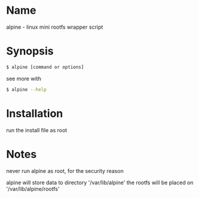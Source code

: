 # Name
alpine - linux mini rootfs wrapper script


# Synopsis
```bash
$ alpine [command or options]
```

see more with
```bash
$ alpine --help
```

# Installation
run the install file as root

# Notes

never run alpine as root, for the security reason

alpine will store data to directory '/var/lib/alpine'
the rootfs will be placed on '/var/lib/alpine/rootfs'
